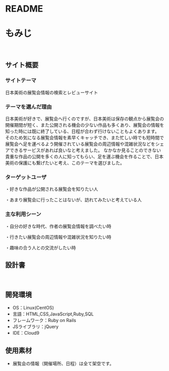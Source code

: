 # README

# もみじ
​
## サイト概要
### サイトテーマ
日本美術の展覧会情報の検索とレビューサイト
​
### テーマを選んだ理由
日本美術が好きで、展覧会へ行くのですが、日本美術は保存の観点から展覧会の開催期間が短く、また公開される機会の少ない作品も多くあり、展覧会の情報を知った時には既に終了している、日程が合わず行けないこともよくあります。
そのため気になる展覧会情報を素早くキャッチでき、また忙しい時でも短時間で展覧会へ足を運べるよう開催されている展覧会の周辺情報や混雑状況などをシェアできるサービスがあれば良いなと考えました。
なかなか見ることのできない貴重な作品の公開を多くの人に知ってもらい、足を運ぶ機会を作ることで、日本美術の保護にも繋げたいと考え、このテーマを選びました。
​
### ターゲットユーザ
・好きな作品が公開される展覧会を知りたい人

・あまり展覧会に行ったことはないが、訪れてみたいと考えている人
​
### 主な利用シーン
・自分の好きな時代、作者の展覧会情報を調べたい時

・行きたい展覧会の周辺情報や混雑状況を知りたい時

・趣味の合う人との交流がしたい時
​
## 設計書

​
## 開発環境
- OS：Linux(CentOS)
- 言語：HTML,CSS,JavaScript,Ruby,SQL
- フレームワーク：Ruby on Rails
- JSライブラリ：jQuery
- IDE：Cloud9
​
## 使用素材
- 展覧会の情報（開催場所、日程）は全て架空です。
